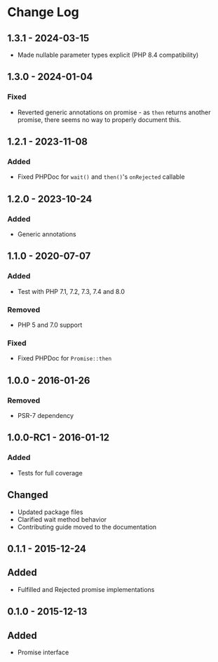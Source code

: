 # Change Log

## 1.3.1 - 2024-03-15

- Made nullable parameter types explicit (PHP 8.4 compatibility)

## 1.3.0 - 2024-01-04

### Fixed

- Reverted generic annotations on promise - as `then` returns another promise, there seems no way to properly document this.

## 1.2.1 - 2023-11-08

### Added

- Fixed PHPDoc for `wait()` and `then()`'s `onRejected` callable

## 1.2.0 - 2023-10-24

### Added

- Generic annotations

## 1.1.0 - 2020-07-07

### Added

- Test with PHP 7.1, 7.2, 7.3, 7.4 and 8.0

### Removed

- PHP 5 and 7.0 support

### Fixed

- Fixed PHPDoc for `Promise::then`

## 1.0.0 - 2016-01-26

### Removed

- PSR-7 dependency

## 1.0.0-RC1 - 2016-01-12

### Added

- Tests for full coverage

## Changed

- Updated package files
- Clarified wait method behavior
- Contributing guide moved to the documentation

## 0.1.1 - 2015-12-24

## Added

- Fulfilled and Rejected promise implementations

## 0.1.0 - 2015-12-13

## Added

- Promise interface
